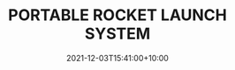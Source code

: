 ---
date: 2021-12-03T15:41:00+10:00
description: A TSA approved rocket launch system by @raydoeksen
draft: false
icon: 2021-12-03-portable-rocket-launch-system.png
language: en
title: PORTABLE ROCKET LAUNCH SYSTEM
link: https://www.instagram.com/p/CW_fSvsPHfZ/

---
